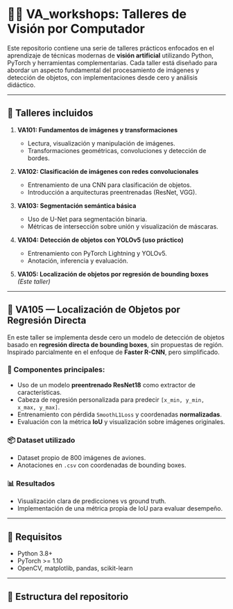 # 🧠👀 VA_workshops: Talleres de Visión por Computador

Este repositorio contiene una serie de talleres prácticos enfocados en el aprendizaje de técnicas modernas de **visión artificial** utilizando Python, PyTorch y herramientas complementarias. Cada taller está diseñado para abordar un aspecto fundamental del procesamiento de imágenes y detección de objetos, con implementaciones desde cero y análisis didáctico.

---

## 🧩 Talleres incluidos

1. **VA101: Fundamentos de imágenes y transformaciones**
   - Lectura, visualización y manipulación de imágenes.
   - Transformaciones geométricas, convoluciones y detección de bordes.

2. **VA102: Clasificación de imágenes con redes convolucionales**
   - Entrenamiento de una CNN para clasificación de objetos.
   - Introducción a arquitecturas preentrenadas (ResNet, VGG).

3. **VA103: Segmentación semántica básica**
   - Uso de U-Net para segmentación binaria.
   - Métricas de intersección sobre unión y visualización de máscaras.

4. **VA104: Detección de objetos con YOLOv5 (uso práctico)**
   - Entrenamiento con PyTorch Lightning y YOLOv5.
   - Anotación, inferencia y evaluación.

5. **VA105: Localización de objetos por regresión de bounding boxes**  
   _(Este taller)_

---

## 🎯 VA105 — Localización de Objetos por Regresión Directa

En este taller se implementa desde cero un modelo de detección de objetos basado en **regresión directa de bounding boxes**, sin propuestas de región. Inspirado parcialmente en el enfoque de **Faster R-CNN**, pero simplificado.

### 🧱 Componentes principales:

- Uso de un modelo **preentrenado ResNet18** como extractor de características.
- Cabeza de regresión personalizada para predecir `[x_min, y_min, x_max, y_max]`.
- Entrenamiento con pérdida `SmoothL1Loss` y coordenadas **normalizadas**.
- Evaluación con la métrica **IoU** y visualización sobre imágenes originales.

### 📦 Dataset utilizado

- Dataset propio de 800 imágenes de aviones.
- Anotaciones en `.csv` con coordenadas de bounding boxes.

### 📊 Resultados

- Visualización clara de predicciones vs ground truth.
- Implementación de una métrica propia de IoU para evaluar desempeño.

---

## 🚀 Requisitos

- Python 3.8+
- PyTorch >= 1.10
- OpenCV, matplotlib, pandas, scikit-learn

---

## 📂 Estructura del repositorio


